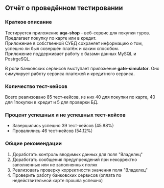 ## Отчёт о проведённом тестировании

### Краткое описание
Тестируется приложение **aqa-shop** - веб-сервис для покупки туров. Предлагает покупку по карте или в кредит.<br/>
Приложение в собственной СУБД сохраняет информацию о том, успешно ли был совершён платёж и каким способом.<br/>
Приложение поддерживает работу с базами данных MySQL и PostrgeSQL.

В роли банковских сервисов выступает приложение **gate-simulator**. Оно симулирует работу сервиса платежей и кредитного сервиса.<br/>
### Количество тест-кейсов
Всего реализовано 85 тест-кейсов, из них 40 для покупки по карте, 40 для 1покупки в кредит и 5 для проверки БД.

### Процент успешных и не успешных тест-кейсов
* Завершились успешно 39 тест-кейсов (45.88%)
* Провалились 46 тест-кейсов (54.12%)

### Общие рекомендации
1. Доработать контроль вводимых данных для поля "Владелец"
2. Доработать сообщения предупреждений при некорректно заполненных или не заполненных полях
3. Реализовать проверку корректности значения поля "Владелец"
4. Проверить работу банковских сервисов (оплата по недействительной карте прошла успешно)